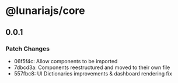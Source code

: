 # @lunariajs/core

## 0.0.1

### Patch Changes

- 06f5f4c: Allow components to be imported
- 7dbcd3a: Components reestructured and moved to their own file
- 557fbc8: UI Dictionaries improvements & dashboard rendering fix
